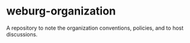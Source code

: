 # weburg-organization
A repository to note the organization conventions, policies, and to host discussions.
